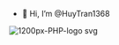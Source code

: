 - 👋 Hi, I’m @HuyTran1368

<!---
HuyTran1368/HuyTran1368 is a ✨ special ✨ repository because its `README.md` (this file) appears on your GitHub profile.
You can click the Preview link to take a look at your changes.
--->
![1200px-PHP-logo svg](https://user-images.githubusercontent.com/68387887/133653544-63ca5107-32d6-4c10-9ae8-8a343544dc55.png)
